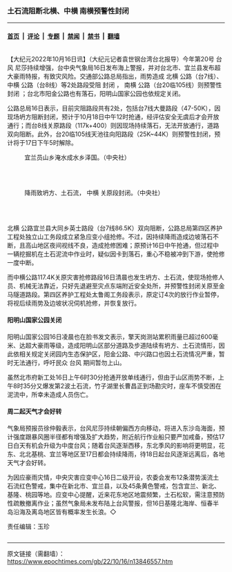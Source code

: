 ### 土石流阻断北横、中横 南横预警性封闭

---

#### [首页](../../../..?n13846557) &nbsp;|&nbsp; [评论](../../../../../epoch-comment?n13846557) &nbsp;|&nbsp; [专题](../../../../../epoch-special?n13846557) &nbsp;|&nbsp; [禁闻](../../../../../epoch-news?n13846557) &nbsp;|&nbsp; [禁书](../../../../../books?n13846557) &nbsp;|&nbsp; [翻墙](https://github.com/gfw-breaker/nogfw/blob/master/README.md?n13846557)


<div class="column" id="artbody" itemprop="articleBody">
 <!-- article content begin -->
 <p>
  【大纪元2022年10月16日讯】（大纪元记者袁世钢台湾台北报导）今年第20号
  <ok href="https://www.epochtimes.com/gb/tag/%E5%8F%B0%E9%A3%8E.html">
   台风
  </ok>
  尼莎持续增强，台中央气象局16日发布海上警报，并对台北市、宜兰县发布超大豪雨特报，有致灾风险。交通部公路总局指出，雨势造成
  <ok href="https://www.epochtimes.com/gb/tag/%E5%8C%97%E6%A8%AA.html">
   北横
  </ok>
  公路（台7线）、
  <ok href="https://www.epochtimes.com/gb/tag/%E4%B8%AD%E6%A8%AA.html">
   中横
  </ok>
  公路（台8线）等2处路段受阻
  <ok href="https://www.epochtimes.com/gb/tag/%E5%B0%81%E9%97%AD.html">
   封闭
  </ok>
  ，
  <ok href="https://www.epochtimes.com/gb/tag/%E5%8D%97%E6%A8%AA.html">
   南横
  </ok>
  公路（台20临105线）则预警性
  <ok href="https://www.epochtimes.com/gb/tag/%E5%B0%81%E9%97%AD.html">
   封闭
  </ok>
  ；台北市阳金公路也有落石，阳明山国家公园也依规定关闭。
 </p>
 <p>
  公路总局16日表示，目前灾阻路段共有2处，包括台7线大曼路段（47-50K），因现场坍方阻断封闭，预计于10月18日中午12时抢通，经评估安全无虞后才会开放通行；而台8线关原路段（117k+400）则因现场持续落石，无法开放通行，道路双向阻断。此外，台20临105线天池往向阳路段（25K~44K）则预警性封闭，预计将于17日下午5时解除。
 </p>
 <figure aria-describedby="caption-attachment-13846559" class="wp-caption aligncenter" id="attachment_13846559" style="width: 600px">
  <ok href="https://i.epochtimes.com/assets/uploads/2022/10/id13846559-580366.jpg" target="_blank">
   <img alt="" class="size-large wp-image-13846559" src="https://i.epochtimes.com/assets/uploads/2022/10/id13846559-580366-600x450.jpg"/>
  </ok>
  <br/><figcaption class="wp-caption-text" id="caption-attachment-13846559">
   宜兰员山乡淹水成水乡泽国。（中央社）
  </figcaption><br/>
 </figure><br/>
 <figure aria-describedby="caption-attachment-13846558" class="wp-caption aligncenter" id="attachment_13846558" style="width: 600px">
  <ok href="https://i.epochtimes.com/assets/uploads/2022/10/id13846558-580365.jpg" target="_blank">
   <img alt="" class="size-large wp-image-13846558" src="https://i.epochtimes.com/assets/uploads/2022/10/id13846558-580365-600x450.jpg"/>
  </ok>
  <br/><figcaption class="wp-caption-text" id="caption-attachment-13846558">
   降雨致坍方、土石流，
   <ok href="https://www.epochtimes.com/gb/tag/%E4%B8%AD%E6%A8%AA.html">
    中横
   </ok>
   关原段封闭。（中央社）
  </figcaption><br/>
 </figure><br/>
 <p>
  <ok href="https://www.epochtimes.com/gb/tag/%E5%8C%97%E6%A8%AA.html">
   北横
  </ok>
  公路宜兰县大同乡英士路段（台7线86.5K）双向阻断，公路总局第四区养护工程处独立山工务段成立紧急应变小组抢修。不过，因持续降雨造成边坡落石不断，且高山地区夜间视线不良，造成抢修困难；原预计16日中午抢通，但过程中一辆挖掘机在土石泥流中作业时，疑似因卡到落石，重心不稳被冲到下游，使抢修一度中断。
 </p>
 <p>
  而中横公路117.4K关原灾害抢修路段16日清晨也发生坍方、土石流，使现场抢修人员、机械无法靠近，只好先退避至灾点东端附近安全处所，并预警性封闭关原至金马隧道路段。第四区养护工程处太鲁阁工务段表示，原定订4次的放行作业暂停，将视后续雨势及边坡状况伺机抢修，并恢复放行。
 </p>
 <h4>
  阳明山国家公园关闭
 </h4>
 <p>
  阳明山国家公园16日凌晨也在脸书发文表示，擎天岗测站累积雨量已超过600毫米、达超大豪雨等级，造成阳明山区部分道路及步道陆续有坍方、土石流情形，因此依相关规定关闭园内生态保护区，阳金公路、中兴路口也因土石流情况严重，暂时无法通行，呼吁民众
  <ok href="https://www.epochtimes.com/gb/tag/%E5%8F%B0%E9%A3%8E.html">
   台风
  </ok>
  期间暂勿上山。
 </p>
 <p>
  虽然北市府新工处16日上午6时30分抢通开放单线通行，但由于山区雨势不断，上午8时35分又爆发第2波土石流，竹子湖里长曹昌正到场勘灾时，座车不慎受困在泥流中，所幸未造成人员伤亡。
 </p>
 <h4>
  周二起天气才会好转
 </h4>
 <p>
  气象局预报员徐仲毅表示，台风尼莎持续朝偏西方向移动，将进入东沙岛海面，预计强度跟暴风圈半径都有增强及扩大趋势，附近航行作业船只要严加戒备，预估17日白天有机会升级为中度台风；随着台风逐渐西移，东北季风的影响将更明显，花东、北北基桃、宜兰等地区至17日都会持续降雨，待18日起台风逐渐远离后，各地天气才会好转。
 </p>
 <p>
  为因应豪雨灾情，中央灾害应变中心16日二级开设，农委会发布12条潜势溪流土石流红色警戒，集中在新北市、宜兰县，以及45条黄色警戒，包含宜兰、新北、基隆、桃园等地。应变中心提醒，近来花东地区地震频繁，土石松软，需注意预防性疏散撤离作业；虽然气象局未发布陆上台风警报，但16日基隆北海岸、恒春半岛沿海及离岛地区皆有概率发生长浪。◇
 </p>
 <p>
  责任编辑：玉珍
 </p>
 <!-- article content end -->
</div>


<img src='http://gfw-breaker.win/epoch-news/pages/ncid1349361/n13846557.md' width='0px' height='0px'/>

---

原文链接（需翻墙）：https://www.epochtimes.com/gb/22/10/16/n13846557.htm